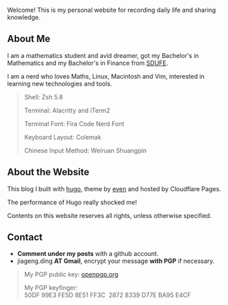 
Welcome! This is my personal website for recording daily life and sharing knowledge.

## About Me

I am a mathematics student and avid dreamer, got my Bachelor's in Mathematics and my Bachelor's in Finance from [SDUFE](https://www.sdufe.edu.cn).

I am a nerd who loves Maths, Linux, Macintosh and Vim, interested in learning new technologies and tools.

> Shell: Zsh 5.8
>
> Terminal: Alacritty and iTerm2
>
> Terminal Font: Fira Code Nerd Font
>
> Keyboard Layout: Colemak
>
> Chinese Input Method: Weiruan Shuangpin

## About the Website

This blog I built with [hugo](https://gohugo.io), theme by [even](https://github.com/olOwOlo/hugo-theme-even) and hosted by Cloudflare Pages.

The performance of Hugo really shocked me!

Contents on this website reserves all rights, unless otherwise specified.

## Contact

- **Comment under my posts** with a github account.
- jiageng.ding **AT Gmail**, encrypt your message **with PGP** if necessary.

> My PGP public key: [openpgp.org](https://keys.openpgp.org/search?q=50DF99E3FE5D8E51FF3C28728339D77EBA95E4CF)
>
> My PGP keyfinger: 50DF 99E3 FE5D 8E51 FF3C  2872 8339 D77E BA95 E4CF
